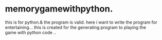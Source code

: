 # memorygamewithpython.
this is for python.& the program is valid.
here i want to write the program for entertaining...
this is created for the generating  program to playing the game with python code ..
